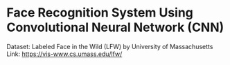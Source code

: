 # Face Recognition System Using Convolutional Neural Network (CNN)

Dataset: Labeled Face in the Wild (LFW) by University of Massachusetts
Link: https://vis-www.cs.umass.edu/lfw/
